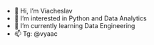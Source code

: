 - 👋 Hi, I’m Viacheslav
- 👀 I’m interested in Python and Data Analytics
- 🌱 I’m currently learning Data Engineering
- 📫 Tg: @vyaac
